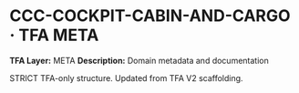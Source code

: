 # CCC-COCKPIT-CABIN-AND-CARGO · TFA META

**TFA Layer:** META
**Description:** Domain metadata and documentation

STRICT TFA-only structure. Updated from TFA V2 scaffolding.
